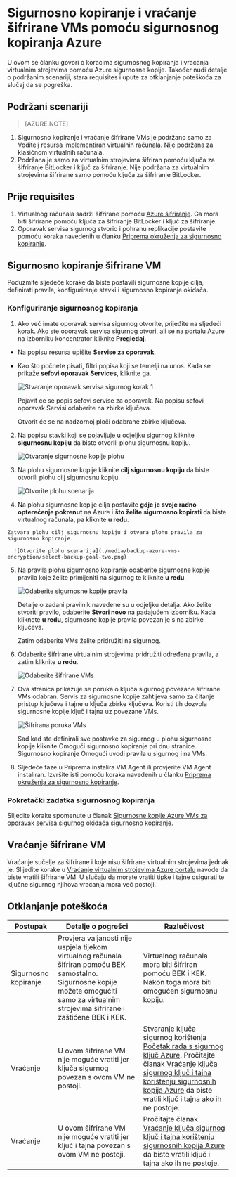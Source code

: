 <properties
   pageTitle="Sigurnosno kopiranje i vraćanje šifrirane VMs pomoću sigurnosnog kopiranja Azure"
   description="U ovom se članku govori o sigurnosnog kopiranja i vraćanja sučelje za VMs šifriranjem Azure šifriranje."
   services="backup"
   documentationCenter=""
   authors="JPallavi"
   manager="vijayts"
   editor=""/>
<tags
   ms.service="backup"
   ms.devlang="na"
   ms.topic="article"
   ms.tgt_pltfrm="na"
   ms.workload="storage-backup-recovery"
   ms.date="10/25/2016"
   ms.author="markgal; jimpark; trinadhk"/>

# <a name="backup-and-restore-encrypted-vms-using-azure-backup"></a>Sigurnosno kopiranje i vraćanje šifrirane VMs pomoću sigurnosnog kopiranja Azure

U ovom se članku govori o koracima sigurnosnog kopiranja i vraćanja virtualnim strojevima pomoću Azure sigurnosne kopije. Također nudi detalje o podržanim scenariji, stara requisites i upute za otklanjanje poteškoća za slučaj da se pogreška.

## <a name="supported-scenarios"></a>Podržani scenariji

> [AZURE.NOTE]
1.  Sigurnosno kopiranje i vraćanje šifrirane VMs je podržano samo za Voditelj resursa implementiran virtualnih računala. Nije podržana za klasičnom virtualnih računala. <br>
2.  Podržana je samo za virtualnim strojevima šifriran pomoću ključa za šifriranje BitLocker i ključ za šifriranje. Nije podržana za virtualnim strojevima šifrirane samo pomoću ključa za šifriranje BitLocker. <br>

## <a name="pre-requisites"></a>Prije requisites

1.  Virtualnog računala sadrži šifrirane pomoću [Azure šifriranje](../security/azure-security-disk-encryption.md). Ga mora biti šifrirane pomoću ključa za šifriranje BitLocker i ključ za šifriranje.
2.  Oporavak servisa sigurnog stvorio i pohranu replikacije postavite pomoću koraka navedenih u članku [Priprema okruženja za sigurnosno kopiranje](backup-azure-arm-vms-prepare.md).

## <a name="backup-encrypted-vm"></a>Sigurnosno kopiranje šifrirane VM
Poduzmite sljedeće korake da biste postavili sigurnosne kopije cilja, definirati pravila, konfiguriranje stavki i sigurnosno kopiranje okidača.

### <a name="configure-backup"></a>Konfiguriranje sigurnosnog kopiranja

1. Ako već imate oporavak servisa sigurnog otvorite, prijeđite na sljedeći korak. Ako ste oporavak servisa sigurnog otvori, ali se na portalu Azure na izborniku koncentrator kliknite **Pregledaj**.

  - Na popisu resursa upišite **Servise za oporavak**.
  - Kao što počnete pisati, filtri popisa koji se temelji na unos. Kada se prikaže **sefovi oporavak Services**, kliknite ga.
  
      ![Stvaranje oporavak servisa sigurnog korak 1](./media/backup-azure-vms-encryption/browse-to-rs-vaults.png) <br/>

    Pojavit će se popis sefovi servise za oporavak. Na popisu sefovi oporavak Servisi odaberite na zbirke ključeva.

    Otvorit će se na nadzornoj ploči odabrane zbirke ključeva.

2. Na popisu stavki koji se pojavljuje u odjeljku sigurnog kliknite **sigurnosnu kopiju** da biste otvorili plohu sigurnosnu kopiju.

      ![Otvaranje sigurnosne kopije plohu](./media/backup-azure-vms-encryption/select-backup.png) 
    
3. Na plohu sigurnosne kopije kliknite **cilj sigurnosnu kopiju** da biste otvorili plohu cilj sigurnosnu kopiju.

      ![Otvorite plohu scenarija](./media/backup-azure-vms-encryption/select-backup-goal-one.png) 
    
4.   Na plohu sigurnosne kopije cilja postavite **gdje je svoje radno opterećenje pokrenut** na Azure i **što želite sigurnosno kopirati** da biste virtualnog računala, pa kliknite **u redu**.

    Zatvara plohu cilj sigurnosnu kopiju i otvara plohu pravila za sigurnosno kopiranje.

      ![Otvorite plohu scenarija](./media/backup-azure-vms-encryption/select-backup-goal-two.png) 

5. Na pravila plohu sigurnosno kopiranje odaberite sigurnosne kopije pravila koje želite primijeniti na sigurnog te kliknite **u redu**.

      ![Odaberite sigurnosne kopije pravila](./media/backup-azure-vms-encryption/setting-rs-backup-policy-new.png) 

    Detalje o zadani pravilnik navedene su u odjeljku detalja. Ako želite stvoriti pravilo, odaberite **Stvori novo** na padajućem izborniku. Kada kliknete **u redu**, sigurnosne kopije pravila povezan je s na zbirke ključeva.

    Zatim odaberite VMs želite pridružiti na sigurnog.
    
6. Odaberite šifrirane virtualnim strojevima pridružiti određena pravila, a zatim kliknite **u redu**.

      ![Odaberite šifrirane VMs](./media/backup-azure-vms-encryption/selected-encrypted-vms.png)
   
7. Ova stranica prikazuje se poruka o ključa sigurnog povezane šifrirane VMs odabran. Servis za sigurnosne kopije zahtijeva samo za čitanje pristup ključeva i tajne u ključa zbirke ključeva. Koristi tih dozvola sigurnosne kopije ključ i tajna uz povezane VMs. 

      ![Šifrirana poruka VMs](./media/backup-azure-vms-encryption/encrypted-vm-message.png)

      Sad kad ste definirali sve postavke za sigurnog u plohu sigurnosne kopije kliknite Omogući sigurnosno kopiranje pri dnu stranice. Sigurnosno kopiranje Omogući uvodi pravila u sigurnog i na VMs.

8. Sljedeće faze u Priprema instalira VM Agent ili provjerite VM Agent instaliran. Izvršite isti pomoću koraka navedenih u članku [Priprema okruženja za sigurnosno kopiranje](backup-azure-arm-vms-prepare.md). 

### <a name="triggering-backup-job"></a>Pokretački zadatka sigurnosnog kopiranja
Slijedite korake spomenute u članak [Sigurnosne kopije Azure VMs za oporavak servisa sigurnog](backup-azure-arm-vms.md) okidača sigurnosno kopiranje.

## <a name="restore-encrypted-vm"></a>Vraćanje šifrirane VM
Vraćanje sučelje za šifrirane i koje nisu šifrirane virtualnim strojevima jednak je. Slijedite korake u [Vraćanje virtualnim strojevima Azure portalu](backup-azure-arm-restore-vms.md) navode da biste vratili šifrirane VM. U slučaju da morate vratiti tipke i tajne osigurati te ključne sigurnog njihova vraćanja mora već postoji.

## <a name="troubleshooting-errors"></a>Otklanjanje poteškoća

| Postupak | Detalje o pogrešci | Razlučivost |
| -------- | -------- | -------|
| Sigurnosno kopiranje | Provjera valjanosti nije uspjela tijekom virtualnog računala šifriran pomoću BEK samostalno. Sigurnosne kopije možete omogućiti samo za virtualnim strojevima šifrirane i zaštićene BEK i KEK. | Virtualnog računala mora biti šifriran pomoću BEK i KEK. Nakon toga mora biti omogućen sigurnosnu kopiju. |
| Vraćanje | U ovom šifrirane VM nije moguće vratiti jer ključa sigurnog povezan s ovom VM ne postoji. | Stvaranje ključa sigurnog korištenja [Početak rada s sigurnog ključ Azure](../key-vault/key-vault-get-started.md). Pročitajte članak [Vraćanje ključa sigurnog ključ i tajna korištenju sigurnosnih kopija Azure](backup-azure-restore-key-secret.md) da biste vratili ključ i tajna ako ih ne postoje. |
| Vraćanje | U ovom šifrirane VM nije moguće vratiti jer ključ i tajna povezan s ovom VM ne postoji. | Pročitajte članak [Vraćanje ključa sigurnog ključ i tajna korištenju sigurnosnih kopija Azure](backup-azure-restore-key-secret.md) da biste vratili ključ i tajna ako ih ne postoje. |
